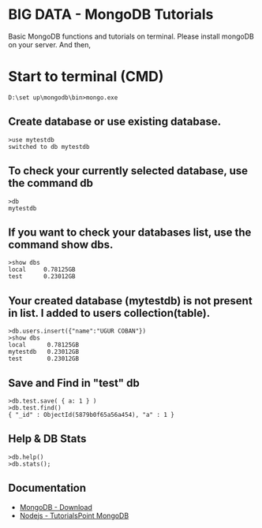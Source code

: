 # BIG DATA - MongoDB Tutorials
Basic MongoDB functions and tutorials on terminal. Please install mongoDB on your server. And then,

# Start to terminal (CMD)
```
D:\set up\mongodb\bin>mongo.exe
```

## Create database or use existing database.
```
>use mytestdb
switched to db mytestdb
```

## To check your currently selected database, use the command db
```
>db
mytestdb
```

## If you want to check your databases list, use the command show dbs.
```
>show dbs
local     0.78125GB
test      0.23012GB
```

## Your created database (mytestdb) is not present in list. I added to users collection(table).
```
>db.users.insert({"name":"UGUR COBAN"})
>show dbs
local      0.78125GB
mytestdb   0.23012GB
test       0.23012GB
```

## Save and Find in "test" db
```
>db.test.save( { a: 1 } )
>db.test.find()
{ "_id" : ObjectId(5879b0f65a56a454), "a" : 1 }
```

## Help & DB Stats
```
>db.help()
>db.stats();
```


## Documentation

* [MongoDB - Download](https://www.mongodb.com/download-center/community)
* [Nodejs - TutorialsPoint MongoDB](https://www.tutorialspoint.com/mongodb/index.htm)
